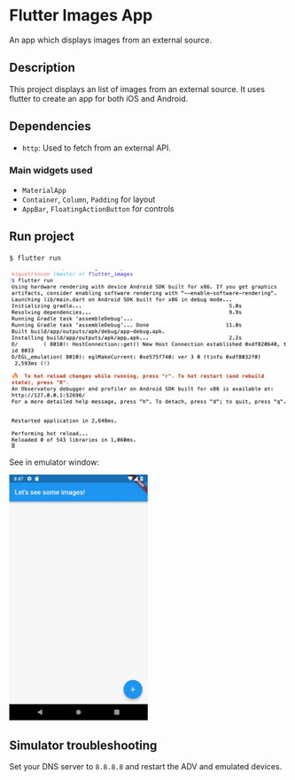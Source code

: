 # Flutter Images App

An app which displays images from an external source.

## Description

This project displays an list of images from an external source. It uses flutter to create an app for both iOS and Android.

## Dependencies 

- `http`: Used to fetch from an external API.

### Main widgets used

- `MaterialApp`
- `Container`, `Column`, `Padding` for layout
- `AppBar`, `FloatingActionButton` for controls

## Run project

```
$ flutter run
```

<img src="./doc_images/flutter_terminal.png" width="500">


See in emulator window:

<img src="./doc_images/flutter_images.gif" width="250">


## Simulator troubleshooting

Set your DNS server to `8.8.8.8` and restart the ADV and emulated devices.
